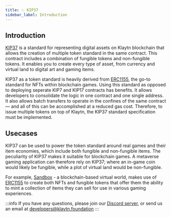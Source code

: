 ```yaml
---
title: ✨ KIP37
sidebar_label: Introduction
---
```

## Introduction <a id="KIP37 Introduction"></a>

[KIP37](https://kips.klaytn.foundation/KIPs/kip-37) is a standard for representing digital assets on Klaytn blockchain that allows the creation of multiple token standard in the same contract. This contract includes a combination of fungible tokens and non-fungible tokens. It enables you to create every type of asset, from currency and virtual land to digital art and gaming items.  

KIP37 as a token standard is heavily derived from [ERC1155](https://eips.ethereum.org/EIPS/eip-721), the go-to standard for NFTs within blockchain games. Using this standard as opposed to deploying seperate KIP7 and KIP17 contracts has benefits. It allows developers to consolidate the logic in one contract and one single address. It also allows batch transfers to operate in the confines of the same contract — and all of this can be accomplished at a reduced gas cost. Therefore, to issue multiple tokens on top of Klaytn, the KIP37 standard specification must be implemented.

## Usecases <a id="KIP37 Usecase"></a>
KIP37 can be used to power the token standard around real games and their item economies, which include both fungible and non-fungible items. The peculiarity of KIP37 makes it suitable for blockchain games. A metaverse gaming application can therefore rely on KIP37; where an in-game coin would likely be fungible, while a plot of virtual land would be non-fungible. 

For example, [Sandbox](https://www.sandbox.game/en/) - a blockchain-based virtual world, makes use of [ERC1155](https://medium.com/sandbox-game/erc-1155-a-new-standard-for-the-sandbox-c95ee1e45072) to create both NFTs and fungible tokens that offer them the ability to mint a collection of items they can sell for use in various gaming experiences.


:::info
If you have any questions, please join our [Discord server](https://discord.io/KlaytnOfficial), or send us an email at developers@klaytn.foundation
:::